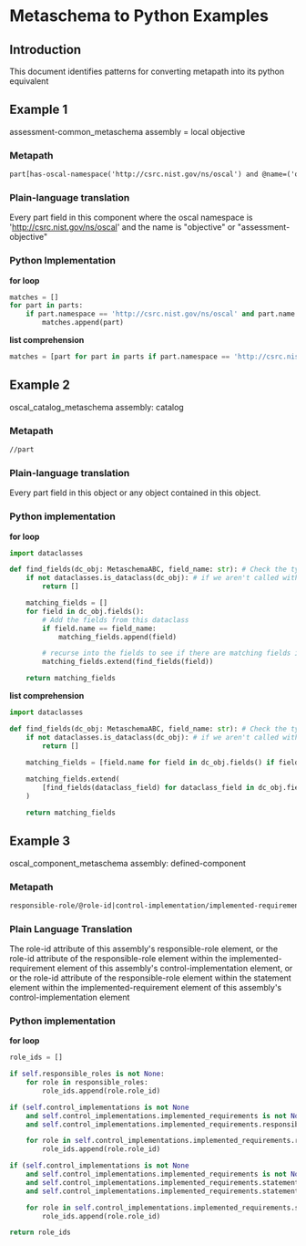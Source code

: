 # Metaschema to Python Examples

## Introduction

This document identifies patterns for converting metapath into its python equivalent


## Example 1

assessment-common_metaschema
assembly = local objective

### Metapath

```xml
part[has-oscal-namespace('http://csrc.nist.gov/ns/oscal') and @name=('objective','assessment-objective')]
```

### Plain-language translation

Every part field in this component where the oscal namespace is 'http://csrc.nist.gov/ns/oscal' and the name is "objective" or "assessment-objective"

### Python Implementation

**for loop**

```python
matches = []
for part in parts:
    if part.namespace == 'http://csrc.nist.gov/ns/oscal' and part.name in ["objective", "assessment-objective"]:
        matches.append(part)
```

**list comprehension**

```python
matches = [part for part in parts if part.namespace == 'http://csrc.nist.gov/ns/oscal' and part.name in ["objective", "assessment-objective"]]
```

## Example 2

oscal_catalog_metaschema
assembly: catalog

### Metapath

```xml
//part
```

### Plain-language translation

Every part field in this object or any object contained in this object.

### Python implementation

**for loop**

```python
import dataclasses

def find_fields(dc_obj: MetaschemaABC, field_name: str): # Check the type hint can you reference and ABC?
    if not dataclasses.is_dataclass(dc_obj): # if we aren't called with a dataclass, just return empty immediately
        return []

    matching_fields = []
    for field in dc_obj.fields():
        # Add the fields from this dataclass
        if field.name == field_name:
            matching_fields.append(field)

        # recurse into the fields to see if there are matching fields in there
        matching_fields.extend(find_fields(field))

    return matching_fields
```

**list comprehension**

```python
import dataclasses

def find_fields(dc_obj: MetaschemaABC, field_name: str): # Check the type hint can you reference and ABC?
    if not dataclasses.is_dataclass(dc_obj): # if we aren't called with a dataclass, just return empty immediately
        return []
    
    matching_fields = [field.name for field in dc_obj.fields() if field.name == field_name]

    matching_fields.extend(
        [find_fields(dataclass_field) for dataclass_field in dc_obj.fields()]
    )

    return matching_fields
```

## Example 3

oscal_component_metaschema
assembly: defined-component

### Metapath

```xml
responsible-role/@role-id|control-implementation/implemented-requirement/responsible-role/@role-id|control-implementation/implemented-requirement/statement/responsible-role/@role-id
```

### Plain Language Translation

The role-id attribute of this assembly's responsible-role element, or the role-id attribute of the responsible-role element within the implemented-requirement element of this assembly's control-implementation element, or or the role-id attribute of the responsible-role element within the statement element within the implemented-requirement element of this assembly's control-implementation element 

### Python implementation

**for loop**

``` python
role_ids = []

if self.responsible_roles is not None:
    for role in responsible_roles:
        role_ids.append(role.role_id)

if (self.control_implementations is not None 
    and self.control_implementations.implemented_requirements is not None 
    and self.control_implementations.implemented_requirements.responsible_roles is not None):

    for role in self.control_implementations.implemented_requirements.responsible_roles:
        role_ids.append(role.role_id)

if (self.control_implementations is not None 
    and self.control_implementations.implemented_requirements is not None 
    and self.control_implementations.implemented_requirements.statements is not None
    and self.control_implementations.implemented_requirements.statements.responsible_roles is not None):

    for role in self.control_implementations.implemented_requirements.statements.responsible_roles:
        role_ids.append(role.role_id)

return role_ids
```